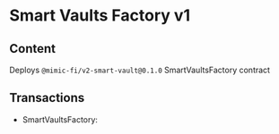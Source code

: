 # Smart Vaults Factory v1

## Content

Deploys `@mimic-fi/v2-smart-vault@0.1.0` SmartVaultsFactory contract

## Transactions

- SmartVaultsFactory: 
